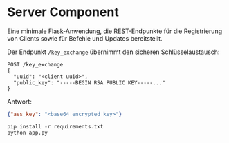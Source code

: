 # Server Component

Eine minimale Flask-Anwendung, die REST-Endpunkte für die Registrierung von Clients sowie für Befehle und Updates bereitstellt.

Der Endpunkt `/key_exchange` übernimmt den sicheren Schlüsselaustausch:

```text
POST /key_exchange
{
  "uuid": "<client uuid>",
  "public_key": "-----BEGIN RSA PUBLIC KEY-----..."
}
```
Antwort:

```json
{"aes_key": "<base64 encrypted key>"}
```

```
pip install -r requirements.txt
python app.py
```
